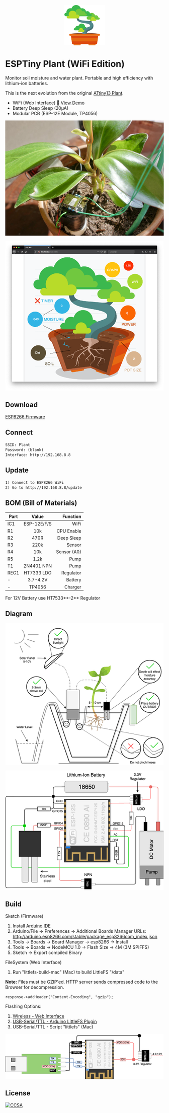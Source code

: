 <p align="center"><img src="Web/img/icon.png?raw=true"></p>

# ESPTiny Plant (WiFi Edition)

Monitor soil moisture and water plant. Portable and high efficiency with lithium-ion batteries.

This is the next evolution from the original [ATtiny13 Plant](https://github.com/dimecho/ATtiny13-Plant).

- WiFi (Web Interface) :seedling: [View Demo](https://dimecho.github.io/ESPTiny-Plant/Web/index.html)
- Battery Deep Sleep (20μA)
- Modular PCB (ESP-12E Module, TP4056)

![Photo](Web/img/photo.jpg?raw=true)

![GUI](Web/img/interface.png?raw=true)

## Download

[ESP8266 Firmware](../../releases/download/1.0/ESPTiny-Plant-Firmware.zip)

## Connect

    SSID: Plant
    Password: (blank)
    Interface: http://192.168.8.8

## Update

    1) Connect to ESP8266 WiFi
    2) Go to http://192.168.8.8/update

## BOM (Bill of Materials)

| Part  | Value       | Function      |
| ----- |:-----------:| -------------:|
| IC1   | ESP-12E/F/S | WiFi		  |
| R1    | 10k         | CPU Enable	  |
| R2 	| 470R		  | Deep Sleep	  |
| R3 	| 220k   	  | Sensor        |
| R4 	| 10k   	  | Sensor (A0)   |
| R5 	| 1.2k   	  | Pump	      |
| T1    | 2N4401 NPN  | Pump          |
| REG1 	| HT7333 LDO  | Regulator     |
| -     | 3.7-4.2V    | Battery		  |
| -     | TP4056      | Charger		  |

For 12V Battery use HT7533**-2** Regulator

## Diagram

![Diagram](Web/img/diagram.png?raw=true)

![Technical](Web/img/technical.png?raw=true)

## Build

Sketch (Firmware)

1. Install [Arduino IDE](https://www.arduino.cc/en/main/software)
2. Arduino/File -> Preferences -> Additional Boards Manager URLs: http://arduino.esp8266.com/stable/package_esp8266com_index.json
3. Tools -> Boards -> Board Manager -> esp8266 -> Install
4. Tools -> Boards -> NodeMCU 1.0 -> Flash Size -> 4M (3M SPIFFS)
5. Sketch -> Export compiled Binary

FileSystem (Web Interface)

1. Run "littlefs-build-mac" (Mac) to build LittleFS "/data"

**Note:** Files must be GZIP'ed. HTTP server sends compressed code to the Browser for decompression.
```
response->addHeader("Content-Encoding", "gzip");
```

Flashing Options:

1. [Wireless - Web Interface](http://192.168.8.8/update)
2. [USB-Serial/TTL - Arduino LittleFS Plugin](https://github.com/earlephilhower/arduino-esp8266littlefs-plugin)
3. USB-Serial/TTL - Script "littlefs" (Mac)

![Flash](Web/img/flash.png?raw=true)

## License

[![CCSA](https://licensebuttons.net/l/by-sa/4.0/88x31.png)](https://creativecommons.org/licenses/by-sa/4.0/legalcode)